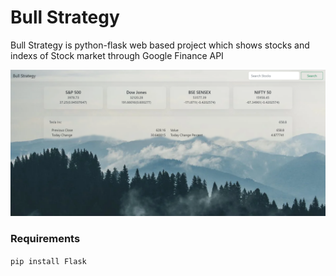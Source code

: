 # Bull Strategy

Bull Strategy is python-flask web based project which shows stocks and indexs of Stock market through Google Finance API

![screenshort](ss.png)

### Requirements

`pip install Flask`
